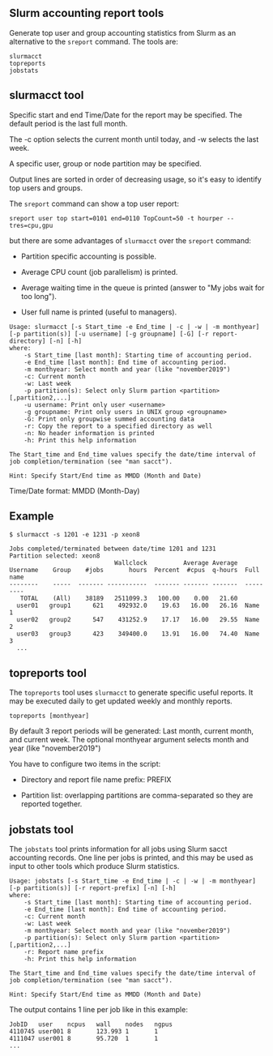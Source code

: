 Slurm accounting report tools
-----------------------------

Generate top user and group accounting statistics from Slurm as an alternative to the ```sreport``` command.
The tools are:

```
slurmacct
topreports
jobstats
```

slurmacct tool
--------------

Specific start and end Time/Date for the report may be specified.
The default period is the last full month.

The -c option selects the current month until today, and -w selects the last week.

A specific user, group or node partition may be specified.

Output lines are sorted in order of decreasing usage, so it's easy to identify top users and groups.

The ```sreport``` command can show a top user report:

```
sreport user top start=0101 end=0110 TopCount=50 -t hourper --tres=cpu,gpu
```

but there are some advantages of ```slurmacct```  over the ```sreport``` command:

* Partition specific accounting is possible.

* Average CPU count (job parallelism) is printed.

* Average waiting time in the queue is printed (answer to "My jobs wait for too long").

* User full name is printed (useful to managers).

```
Usage: slurmacct [-s Start_time -e End_time | -c | -w | -m monthyear] [-p partition(s)] [-u username] [-g groupname] [-G] [-r report-directory] [-n] [-h]
where:
	-s Start_time [last month]: Starting time of accounting period.
	-e End_time [last month]: End time of accounting period.
	-m monthyear: Select month and year (like "november2019")
	-c: Current month
	-w: Last week
	-p partition(s): Select only Slurm partion <partition>[,partition2,...]
	-u username: Print only user <username> 
	-g groupname: Print only users in UNIX group <groupname>
	-G: Print only groupwise summed accounting data
	-r: Copy the report to a specified directory as well
	-n: No header information is printed
	-h: Print this help information

The Start_time and End_time values specify the date/time interval of
job completion/termination (see "man sacct").

Hint: Specify Start/End time as MMDD (Month and Date)
```

Time/Date format: MMDD (Month-Day)


Example
-------

```
$ slurmacct -s 1201 -e 1231 -p xeon8

Jobs completed/terminated between date/time 1201 and 1231
Partition selected: xeon8
                             Wallclock          Average Average
Username    Group    #jobs       hours  Percent  #cpus  q-hours  Full name
--------    -----  ------- -----------  ------- ------- -------  ---------
   TOTAL    (All)    38189   2511099.3   100.00    0.00   21.60  
  user01   group1      621    492932.0    19.63   16.00   26.16  Name 1
  user02   group2      547    431252.9    17.17   16.00   29.55  Name 2
  user03   group3      423    349400.0    13.91   16.00   74.40  Name 3
  ...
```

topreports tool
---------------

The ```topreports``` tool uses ```slurmacct``` to generate specific useful reports.
It may be executed daily to get updated weekly and monthly reports.

```
topreports [monthyear]
```

By default 3 report periods will be generated: Last month, current month, and current week.
The optional monthyear argument selects month and year (like "november2019")

You have to configure two items in the script:

* Directory and report file name prefix: PREFIX

* Partition list: overlapping partitions are comma-separated so they are reported together.


jobstats tool
-------------

The ```jobstats``` tool prints information for all jobs using Slurm sacct accounting records.
One line per jobs is printed,
and this may be used as input to other tools which produce Slurm statistics.

```
Usage: jobstats [-s Start_time -e End_time | -c | -w | -m monthyear] [-p partition(s)] [-r report-prefix] [-n] [-h]
where:
	-s Start_time [last month]: Starting time of accounting period.
	-e End_time [last month]: End time of accounting period.
	-c: Current month
	-w: Last week
	-m monthyear: Select month and year (like "november2019")
	-p partition(s): Select only Slurm partion <partition>[,partition2,...]
	-r: Report name prefix
	-h: Print this help information

The Start_time and End_time values specify the date/time interval of
job completion/termination (see "man sacct").

Hint: Specify Start/End time as MMDD (Month and Date)
```
The output contains 1 line per job like in this example:

```
JobID   user    ncpus   wall    nodes   ngpus
4110745 user001 8       123.993 1       1
4111047 user001 8       95.720  1       1
...
```

